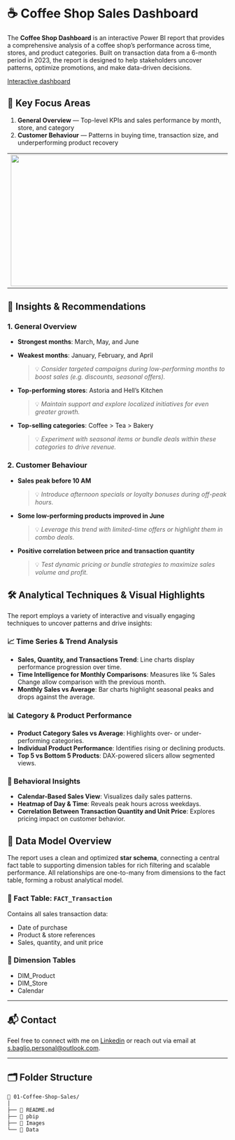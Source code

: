 # ☕ Coffee Shop Sales Dashboard

The **Coffee Shop Dashboard** is an interactive Power BI report that provides a comprehensive analysis of a coffee shop’s performance across time, stores, and product categories. Built on transaction data from a 6-month period in 2023, the report is designed to help stakeholders uncover patterns, optimize promotions, and make data-driven decisions.

[Interactive dashboard](https://app.powerbi.com/view?r=eyJrIjoiMzg3N2YzYTktN2M0Ni00NmNkLThiNzYtZjYwNThhNjYzNGJmIiwidCI6ImRmODY3OWNkLWE4MGUtNDVkOC05OWFjLWM4M2VkN2ZmOTVhMCJ9)

## 📌 Key Focus Areas
1. **General Overview** — Top-level KPIs and sales performance by month, store, and category  
2. **Customer Behaviour** — Patterns in buying time, transaction size, and underperforming product recovery
   
<table>
  <tr>
    <td><img src="https://github.com/user-attachments/assets/9931d245-d98a-493b-982a-76e4b53067eb" width="500" height="300"/></td>
    <td><img src="https://github.com/user-attachments/assets/f5777bd4-d9d4-4ab3-992f-e0cf736d5465" width="500" height="300"/></td>
  </tr>
</table>

## 🔎 Insights & Recommendations

### 1. General Overview
- **Strongest months**: March, May, and June  
- **Weakest months**: January, February, and April  
  > 💡 *Consider targeted campaigns during low-performing months to boost sales (e.g. discounts, seasonal offers).*

- **Top-performing stores**: Astoria and Hell’s Kitchen  
  > 💡 *Maintain support and explore localized initiatives for even greater growth.*

- **Top-selling categories**: Coffee > Tea > Bakery  
  > 💡 *Experiment with seasonal items or bundle deals within these categories to drive revenue.*


### 2. Customer Behaviour
- **Sales peak before 10 AM**  
  > 💡 *Introduce afternoon specials or loyalty bonuses during off-peak hours.*

- **Some low-performing products improved in June**  
  > 💡 *Leverage this trend with limited-time offers or highlight them in combo deals.*

- **Positive correlation between price and transaction quantity**  
  > 💡 *Test dynamic pricing or bundle strategies to maximize sales volume and profit.*


## 🛠️ Analytical Techniques & Visual Highlights

The report employs a variety of interactive and visually engaging techniques to uncover patterns and drive insights:

### 📈 Time Series & Trend Analysis
- **Sales, Quantity, and Transactions Trend**: Line charts display performance progression over time.  
- **Time Intelligence for Monthly Comparisons**: Measures like % Sales Change allow comparison with the previous month.  
- **Monthly Sales vs Average**: Bar charts highlight seasonal peaks and drops against the average.

### 📊 Category & Product Performance
- **Product Category Sales vs Average**: Highlights over- or under-performing categories.  
- **Individual Product Performance**: Identifies rising or declining products.  
- **Top 5 vs Bottom 5 Products**: DAX-powered slicers allow segmented views.

### 🧠 Behavioral Insights
- **Calendar-Based Sales View**: Visualizes daily sales patterns.  
- **Heatmap of Day & Time**: Reveals peak hours across weekdays.  
- **Correlation Between Transaction Quantity and Unit Price**: Explores pricing impact on customer behavior.

## 🧩 Data Model Overview

The report uses a clean and optimized **star schema**, connecting a central fact table to supporting dimension tables for rich filtering and scalable performance. All relationships are one-to-many from dimensions to the fact table, forming a robust analytical model.

### 🔸 Fact Table: `FACT_Transaction`
Contains all sales transaction data:
- Date of purchase  
- Product & store references  
- Sales, quantity, and unit price  

### 🔹 Dimension Tables
- DIM_Product
- DIM_Store
- Calendar
  
---

## 📬 Contact
Feel free to connect with me on [Linkedin](https://www.linkedin.com/in/stefano-baglio/) or reach out via email at s.baglio.personal@outlook.com.

---

## 🗂️ Folder Structure

```bash
📁 01-Coffee-Shop-Sales/
│
├── 📄 README.md
├── 📁 pbip
├── 📁 Images
└── 📁 Data

